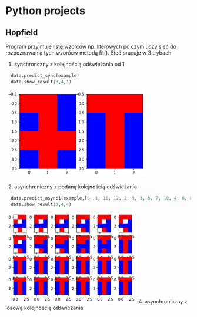 # Python projects

## Hopfield
Program przyjmuje listę wzorców np. literowych po czym uczy sieć do rozpoznawania tych wzorócw metodą fit().
Sieć pracuje w 3 trybach
  1. synchronczny z kolejnością odświeżania od 1
  ```python
    data.predict_sync(example)
    data.show_result(3,4,1)
  ```
  ![Screenshot](download.png)
  
  2. asynchroniczny z podaną kolejnością odświeżania
  ```python
    data.predict_async1(example,[6 ,1, 11, 12, 2, 9, 3, 5, 7, 10, 4, 8, 8, 11, 2, 9, 7, 5, 1, 4, 6, 12, 3, 10])
    data.show_result(3,4,4)
  ```
  ![Screenshot](async2.png)
  4. asynchroniczny z losową kolejnością odświeżania
